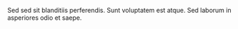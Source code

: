 Sed sed sit blanditiis perferendis. Sunt voluptatem est atque. Sed laborum in asperiores odio et saepe.